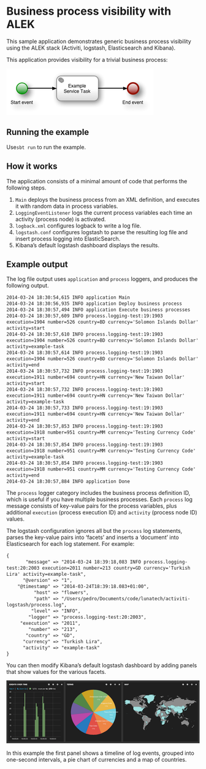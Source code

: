 # Business process visibility with ALEK

This sample application demonstrates generic business process visibility using the ALEK stack (Activiti, logstash,
Elasticsearch and Kibana).

This application provides visibility for a trivial business process:

![Process diagram](resources/process.png)

## Running the example

Use`sbt run` to run the example.

## How it works

The application consists of a minimal amount of code that performs the following steps.

1. `Main` deploys the business process from an XML definition, and executes it with random data in process variables.
2. `LoggingEventListener` logs the current process variables each time an activity (process node) is activated.
3. `logback.xml` configures logback to write a log file.
4. `logstash.conf` configures logstash to parse the resulting log file and insert process logging into ElasticSearch.
5. Kibana’s default logstash dashboard displays the results.


## Example output

The log file output uses `application` and `process` loggers, and produces the following output.

	2014-03-24 18:30:54,615 INFO application Main
	2014-03-24 18:30:56,935 INFO application Deploy business process
	2014-03-24 18:30:57,494 INFO application Execute business processes
	2014-03-24 18:30:57,609 INFO process.logging-test:19:1903 execution=1904 number=526 country=BD currency='Solomon Islands Dollar' activity=start
	2014-03-24 18:30:57,610 INFO process.logging-test:19:1903 execution=1904 number=526 country=BD currency='Solomon Islands Dollar' activity=example-task
	2014-03-24 18:30:57,614 INFO process.logging-test:19:1903 execution=1904 number=526 country=BD currency='Solomon Islands Dollar' activity=end
	2014-03-24 18:30:57,732 INFO process.logging-test:19:1903 execution=1911 number=694 country=HN currency='New Taiwan Dollar' activity=start
	2014-03-24 18:30:57,732 INFO process.logging-test:19:1903 execution=1911 number=694 country=HN currency='New Taiwan Dollar' activity=example-task
	2014-03-24 18:30:57,733 INFO process.logging-test:19:1903 execution=1911 number=694 country=HN currency='New Taiwan Dollar' activity=end
	2014-03-24 18:30:57,853 INFO process.logging-test:19:1903 execution=1918 number=951 country=MM currency='Testing Currency Code' activity=start
	2014-03-24 18:30:57,854 INFO process.logging-test:19:1903 execution=1918 number=951 country=MM currency='Testing Currency Code' activity=example-task
	2014-03-24 18:30:57,854 INFO process.logging-test:19:1903 execution=1918 number=951 country=MM currency='Testing Currency Code' activity=end
	2014-03-24 18:30:57,884 INFO application Done

The `process` logger category includes the business process definition ID, which is useful if you have multiple business
processes. Each `process` log message consists of key-value pairs for the process variables, plus additional `execution`
(process execution ID) and `activity` (process node ID) values.

The logstash configuration ignores all but the `process` log statements, parses the key-value pairs into ‘facets’ and
inserts a ‘document’ into Elasticsearch for each log statement. For example:

	{
	       "message" => "2014-03-24 18:39:18,083 INFO process.logging-test:20:2003 execution=2011 number=213 country=GD currency='Turkish Lira' activity=example-task",
	      "@version" => "1",
	    "@timestamp" => "2014-03-24T18:39:18.083+01:00",
	          "host" => "flowers",
	          "path" => "/Users/pedro/Documents/code/lunatech/activiti-logstash/process.log",
	         "level" => "INFO",
	        "logger" => "process.logging-test:20:2003",
	     "execution" => "2011",
	        "number" => "213",
	       "country" => "GD",
	      "currency" => "Turkish Lira",
	      "activity" => "example-task"
	}

You can then modify Kibana’s default logstash dashboard by adding panels that show values for the various facets.

[ ![Example Kibana dashboard panels](resources/kibana-small.png) ](https://raw.githubusercontent.com/lunatech-labs/activiti-logstash/master/resources/kibana.png)

In this example the first panel shows a timeline of log events, grouped into one-second intervals, a pie chart of
currencies and a map of countries.
